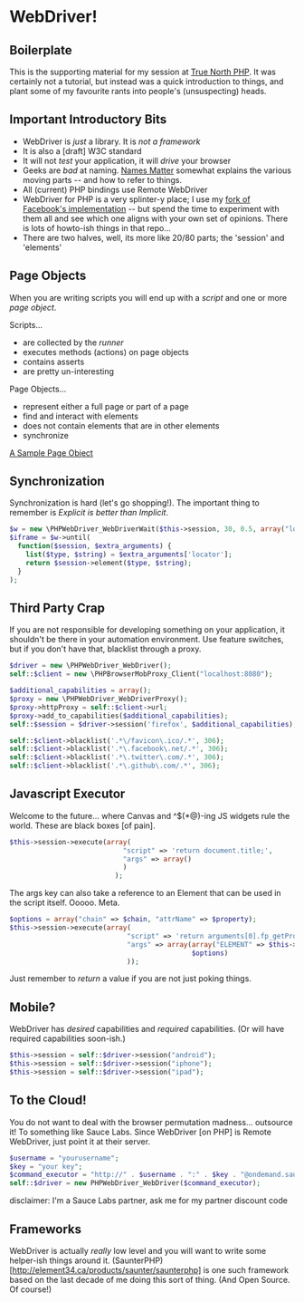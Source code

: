 WebDriver!
==========

Boilerplate
-----------

This is the supporting material for my session at [True North PHP](http://truenorthphp.ca). It was certainly not a tutorial, but instead was a quick introduction to things, and plant some of my favourite rants into people's (unsuspecting) heads.

Important Introductory Bits
---------------------------

* WebDriver is _just_ a library. It is _not a framework_
* It is also a [draft] W3C standard
* It will not _test_ your application, it will _drive_ your browser
* Geeks are _bad_ at naming. [Names Matter](http://www.slideshare.net/agoucher/namesmatter) somewhat explains the various moving parts -- and how to refer to things.
* All (current) PHP bindings use Remote WebDriver
* WebDriver for PHP is a very splinter-y place; I use my [fork of Facebook's implementation](https://github.com/Element-34/php-webdriver) -- but spend the time to experiment with them all and see which one aligns with your own set of opinions. There is lots of howto-ish things in that repo...
* There are two halves, well, its more like 20/80 parts; the 'session' and 'elements'

Page Objects
------------

When you are writing scripts you will end up with a _script_ and one or more _page object_.

Scripts...

* are collected by the _runner_
* executes methods (actions) on page objects
* contains asserts
* are pretty un-interesting

Page Objects...

* represent either a full page or part of a page
* find and interact with elements
* does not contain elements that are in other elements
* synchronize

[A Sample Page Object](https://gist.github.com/3429609)

Synchronization
---------------

Synchronization is hard (let's go shopping!). The important thing to remember is _Explicit is better than Implicit_.

```php
$w = new \PHPWebDriver_WebDriverWait($this->session, 30, 0.5, array("locator" => $this->locators['fancy iframe']));
$iframe = $w->until(
  function($session, $extra_arguments) {
    list($type, $string) = $extra_arguments['locator'];
    return $session->element($type, $string);
  }
);
```
    
Third Party Crap
----------------

If you are not responsible for developing something on your application, it shouldn't be there in your automation environment. Use feature switches, but if you don't have that, blacklist through a proxy.

```php
$driver = new \PHPWebDriver_WebDriver();
self::$client = new \PHPBrowserMobProxy_Client("localhost:8080");

$additional_capabilities = array();
$proxy = new \PHPWebDriver_WebDriverProxy();
$proxy->httpProxy = self::$client->url;
$proxy->add_to_capabilities($additional_capabilities);
self::$session = $driver->session('firefox', $additional_capabilities);

self::$client->blacklist('.*\/favicon\.ico/.*', 306);
self::$client->blacklist('.*\.facebook\.net/.*', 306);
self::$client->blacklist('.*\.twitter\.com/.*', 306);
self::$client->blacklist('.*\.github\.com/.*', 306);
```
    
Javascript Executor
-------------------

Welcome to the future... where Canvas and ^$(*@)-ing JS widgets rule the world. These are black boxes [of pain].

```php
$this->session->execute(array(
                            "script" => 'return document.title;',
                            "args" => array()
                            )
                          );
```
    
The args key can also take a reference to an Element that can be used in the script itself. Ooooo. Meta.

```php
$options = array("chain" => $chain, "attrName" => $property);
$this->session->execute(array(
                             "script" => 'return arguments[0].fp_getPropertyValue(arguments[1]);',
                             "args" => array(array("ELEMENT" => $this->movie->getID()),
                                             $options)
                             ));
```
    
Just remember to _return_ a value if you are not just poking things.

Mobile?
-------

WebDriver has _desired_ capabilities and _required_ capabilities. (Or will have required capabilities soon-ish.)

```php
$this->session = self::$driver->session("android");
$this->session = self::$driver->session("iphone");
$this->session = self::$driver->session("ipad");
```
    
To the Cloud!
-------------

You do not want to deal with the browser permutation madness... outsource it! To something like Sauce Labs. Since WebDriver [on PHP] is Remote WebDriver, just point it at their server.

```php
$username = "yourusername";
$key = "your key";
$command_executor = "http://" . $username . ":" . $key . "@ondemand.saucelabs.com:80/wd/hub";
self::$driver = new PHPWebDriver_WebDriver($command_executor);
```
    
disclaimer: I'm a Sauce Labs partner, ask me for my partner discount code

Frameworks
----------

WebDriver is actually _really_ low level and you will want to write some helper-ish things around it. (SaunterPHP)[http://element34.ca/products/saunter/saunterphp] is one such framework based on the last decade of me doing this sort of thing. (And Open Source. Of course!)
